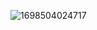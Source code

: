 ![1698504024717](https://github.com/DevWaiYanLinn/express-chat-api/assets/134668458/dd0a76b0-2073-4d23-bcef-619b1cbeacee)
